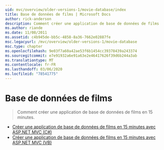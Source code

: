 ```yaml
---
uid: mvc/overview/older-versions-1/movie-database/index
title: Base de données de films | Microsoft Docs
author: rick-anderson
description: Comment créer une application de base de données de films en 15 minutes.
ms.author: riande
ms.date: 11/08/2011
ms.assetid: c4b945de-bb5c-4858-8a36-7662e02887fe
msc.legacyurl: /mvc/overview/older-versions-1/movie-database
msc.type: chapter
ms.openlocfilehash: 9e03f7a60a42ae53f6b1454cc39378439a243374
ms.sourcegitcommit: e7e91932a6e91a63e2e46417626f39d6b244a3ab
ms.translationtype: MT
ms.contentlocale: fr-FR
ms.lasthandoff: 03/06/2020
ms.locfileid: "78541775"
---
```

# <a name="movie-database"></a>Base de données de films

> Comment créer une application de base de données de films en 15 minutes.

- [Créer une application de base de données de films en 15 minutes avec ASP.NET MVC (C#)](create-a-movie-database-application-in-15-minutes-with-asp-net-mvc-cs.md)
- [Créer une application de base de données de films en 15 minutes avec ASP.NET MVC (VB)](create-a-movie-database-application-in-15-minutes-with-asp-net-mvc-vb.md)
